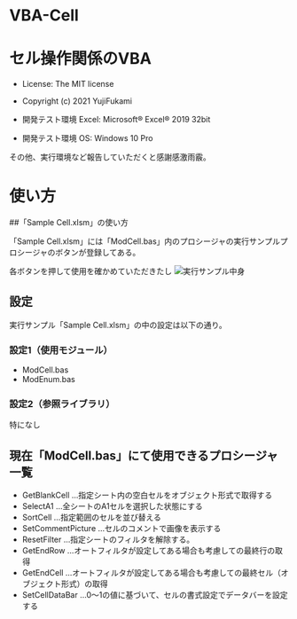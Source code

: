 # VBA-Cell
# セル操作関係のVBA
- License: The MIT license

- Copyright (c) 2021 YujiFukami

- 開発テスト環境 Excel: Microsoft® Excel® 2019 32bit 

- 開発テスト環境 OS: Windows 10 Pro

その他、実行環境など報告していただくと感謝感激雨霰。

# 使い方

##「Sample Cell.xlsm」の使い方

「Sample Cell.xlsm」には「ModCell.bas」内のプロシージャの実行サンプルプロシージャのボタンが登録してある。

各ボタンを押して使用を確かめていただきたし
![実行サンプル中身](https://user-images.githubusercontent.com/73621859/130726860-90ccf952-910b-4212-8a4f-4a6a5406f25f.jpg)


## 設定

実行サンプル「Sample Cell.xlsm」の中の設定は以下の通り。

### 設定1（使用モジュール）

-  ModCell.bas
-  ModEnum.bas

### 設定2（参照ライブラリ）

特になし

## 現在「ModCell.bas」にて使用できるプロシージャ一覧

- GetBlankCell			…指定シート内の空白セルをオブジェクト形式で取得する
- SelectA1			…全シートのA1セルを選択した状態にする
- SortCell			…指定範囲のセルを並び替える
- SetCommentPicture		…セルのコメントで画像を表示する
- ResetFilter			…指定シートのフィルタを解除する。
- GetEndRow			…オートフィルタが設定してある場合も考慮しての最終行の取得
- GetEndCell			…オートフィルタが設定してある場合も考慮しての最終セル（オブジェクト形式）の取得
- SetCellDataBar		…0～1の値に基づいて、セルの書式設定でデータバーを設定する

